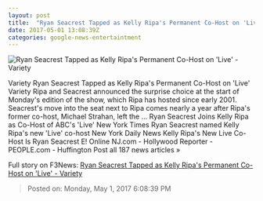 ```yaml
---
layout: post
title:  "Ryan Seacrest Tapped as Kelly Ripa's Permanent Co-Host on 'Live' - Variety"
date: 2017-05-01 13:08:39Z
categories: google-news-entertaintment
---
```


![Ryan Seacrest Tapped as Kelly Ripa's Permanent Co-Host on 'Live' - Variety](http://pmcvariety.files.wordpress.com/2017/05/20160609_live_0128a.jpg?w=1000&h=750&crop=1)

Variety Ryan Seacrest Tapped as Kelly Ripa's Permanent Co-Host on 'Live' Variety Ripa and Seacrest announced the surprise choice at the start of Monday's edition of the show, which Ripa has hosted since early 2001. Seacrest's move into the seat next to Ripa comes nearly a year after Ripa's former co-host, Michael Strahan, left the ... Ryan Seacrest Joins Kelly Ripa as Co-Host of ABC's 'Live' New York Times Ryan Seacrest named Kelly Ripa's new 'Live' co-host New York Daily News Kelly Ripa's New Live Co-Host Is Ryan Seacrest E! Online NJ.com - Hollywood Reporter - PEOPLE.com - Huffington Post all 187 news articles »


Full story on F3News: [Ryan Seacrest Tapped as Kelly Ripa's Permanent Co-Host on 'Live' - Variety](http://www.f3nws.com/n/MNvzZ)

> Posted on: Monday, May 1, 2017 6:08:39 PM
